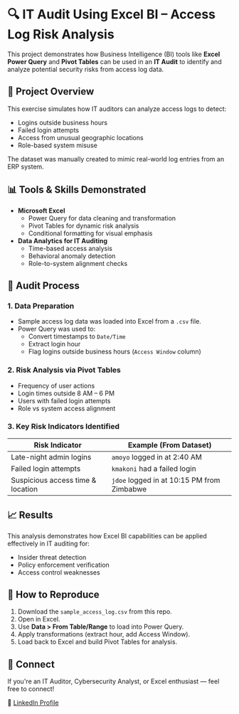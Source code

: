 
# 🔍 IT Audit Using Excel BI – Access Log Risk Analysis

This project demonstrates how Business Intelligence (BI) tools like **Excel Power Query** and **Pivot Tables** can be used in an **IT Audit** to identify and analyze potential security risks from access log data.

## 📁 Project Overview

This exercise simulates how IT auditors can analyze access logs to detect:
- Logins outside business hours
- Failed login attempts
- Access from unusual geographic locations
- Role-based system misuse

The dataset was manually created to mimic real-world log entries from an ERP system.

## 📊 Tools & Skills Demonstrated

- **Microsoft Excel**
  - Power Query for data cleaning and transformation
  - Pivot Tables for dynamic risk analysis
  - Conditional formatting for visual emphasis
- **Data Analytics for IT Auditing**
  - Time-based access analysis
  - Behavioral anomaly detection
  - Role-to-system alignment checks

## 🧪 Audit Process

### 1. Data Preparation
- Sample access log data was loaded into Excel from a `.csv` file.
- Power Query was used to:
  - Convert timestamps to `Date/Time`
  - Extract login hour
  - Flag logins outside business hours (`Access Window` column)

### 2. Risk Analysis via Pivot Tables
- Frequency of user actions
- Login times outside 8 AM – 6 PM
- Users with failed login attempts
- Role vs system access alignment

### 3. Key Risk Indicators Identified
| Risk Indicator                | Example (From Dataset)                      |
|------------------------------|---------------------------------------------|
| Late-night admin logins      | `amoyo` logged in at 2:40 AM                |
| Failed login attempts        | `kmakoni` had a failed login                |
| Suspicious access time & location | `jdoe` logged in at 10:15 PM from Zimbabwe |

## 📈 Results

This analysis demonstrates how Excel BI capabilities can be applied effectively in IT auditing for:
- Insider threat detection
- Policy enforcement verification
- Access control weaknesses

## 🚀 How to Reproduce

1. Download the `sample_access_log.csv` from this repo.
2. Open in Excel.
3. Use **Data > From Table/Range** to load into Power Query.
4. Apply transformations (extract hour, add Access Window).
5. Load back to Excel and build Pivot Tables for analysis.

## 🤝 Connect

If you're an IT Auditor, Cybersecurity Analyst, or Excel enthusiast — feel free to connect!

🔗 [LinkedIn Profile](https://www.linkedin.com/in/tariro-chagwiza)


